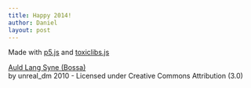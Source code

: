 ```yaml
---
title: Happy 2014!
author: Daniel
layout: post
---
```


<script type="text/javascript" src="/js/toxiclibs.js"></script>
<script type="text/javascript" src="/js/p5.js"></script>
<script type="text/javascript" src="/js/p5.sound.js"></script>
<script type="text/javascript" src="/p5/newyears/2014/dancing_p5/dancing.js"></script>
<script type="text/javascript" src="/p5/newyears/2014/dancing_p5/particle.js"></script>
<script type="text/javascript" src="/p5/newyears/2014/dancing_p5/skeleton.js"></script>
<script type="text/javascript" src="/p5/newyears/2014/dancing_p5/part.js"></script>


<!--<canvas data-processing-sources="http://shiffman.net/p5/newyears/2014/Dancing/Dancing.pde http://shiffman.net/p5/newyears/2014/Dancing/Particle.pde http://shiffman.net/p5/newyears/2014/Dancing/Skeleton.pde http://shiffman.net/p5/newyears/2014/Dancing/Part.pde">
</canvas>-->

<div id="dancing">
</div>

<p>Made with <a href="http://p5js.org/">p5.js</a> and <a href="http://haptic-data.com/toxiclibsjs/">toxiclibs.js</a></p>

<p><a href="http://ccmixter.org/files/unreal_dm/29684">Auld Lang Syne (Bossa)</a><br/>by unreal_dm 2010 - Licensed under Creative Commons Attribution (3.0)</p>




